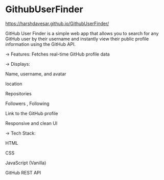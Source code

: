 # GithubUserFinder

https://harshdavesar.github.io/GithubUserFinder/


GitHub User Finder is a simple web app that allows you to search for any GitHub user by their username and instantly view their public profile information using the GitHub API.

-> Features:
Fetches real-time GitHub profile data

-> Displays:

Name, username, and avatar

location

Repositories

Followers , Following

Link to the GitHub profile

Responsive and clean UI

-> Tech Stack:

HTML

CSS

JavaScript (Vanilla)

GitHub REST API
